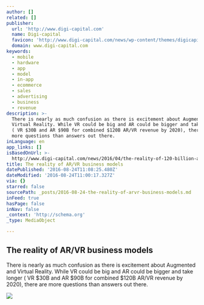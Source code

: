 ```yaml
---
author: []
related: []
publisher:
  url: 'http://www.digi-capital.com'
  name: Digi-capital
  favicon: 'http://www.digi-capital.com/news/wp-content/themes/digicapital/favicon.ico'
  domain: www.digi-capital.com
keywords:
  - mobile
  - hardware
  - app
  - model
  - in-app
  - ecommerce
  - sales
  - advertising
  - business
  - revenue
description: >-
  There is nearly as much confusion as there is excitement about Augmented and
  Virtual Reality. While VR could be big and AR could be bigger and take longer
  ( VR $30B and AR $90B for combined $120B AR/VR revenue by 2020), there are
  more questions than answers out there.
inLanguage: en
app_links: []
isBasedOnUrl: >-
  http://www.digi-capital.com/news/2016/04/the-reality-of-120-billion-arvr-business-models/#.V5SDMLh95aQ
title: The reality of AR/VR business models
datePublished: '2016-08-24T11:08:25.480Z'
dateModified: '2016-08-24T11:00:17.327Z'
via: {}
starred: false
sourcePath: _posts/2016-08-24-the-reality-of-arvr-business-models.md
inFeed: true
hasPage: false
inNav: false
_context: 'http://schema.org'
_type: MediaObject

---
```

<article style=""><h1>The reality of AR/VR business models</h1><p>There is nearly as much confusion as there is excitement about Augmented and Virtual Reality. While VR could be big and AR could be bigger and take longer ( VR $30B and AR $90B for combined $120B AR/VR revenue by 2020), there are more questions than answers out there.</p><img src="http://www.digi-capital.com/news/wp-content/uploads/2016/03/Digi-Capital-ARVR-Business-Models-1024x768.jpg" /></article>